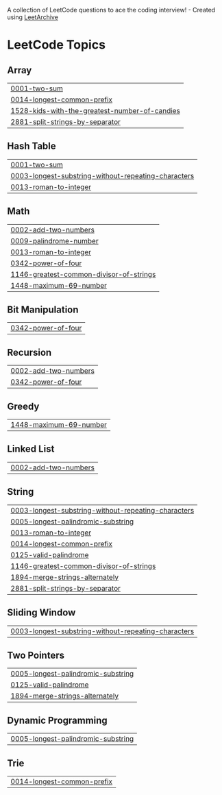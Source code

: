 A collection of LeetCode questions to ace the coding interview! - Created using [LeetArchive](https://github.com/anujlunawat/LeetArchive)


<!---LeetCode Topics Start-->
# LeetCode Topics
## Array
|  |
| ------- |
| [0001-two-sum](https://github.com/mynameisunavailable/Leetcode/tree/main/LeetCode/Easy/0001-two-sum) |
| [0014-longest-common-prefix](https://github.com/mynameisunavailable/Leetcode/tree/main/LeetCode/Easy/0014-longest-common-prefix) |
| [1528-kids-with-the-greatest-number-of-candies](https://github.com/mynameisunavailable/Leetcode/tree/main/LeetCode/Easy/1528-kids-with-the-greatest-number-of-candies) |
| [2881-split-strings-by-separator](https://github.com/mynameisunavailable/Leetcode/tree/main/LeetCode/Easy/2881-split-strings-by-separator) |
## Hash Table
|  |
| ------- |
| [0001-two-sum](https://github.com/mynameisunavailable/Leetcode/tree/main/LeetCode/Easy/0001-two-sum) |
| [0003-longest-substring-without-repeating-characters](https://github.com/mynameisunavailable/Leetcode/tree/main/LeetCode/Medium/0003-longest-substring-without-repeating-characters) |
| [0013-roman-to-integer](https://github.com/mynameisunavailable/Leetcode/tree/main/LeetCode/Easy/0013-roman-to-integer) |
## Math
|  |
| ------- |
| [0002-add-two-numbers](https://github.com/mynameisunavailable/Leetcode/tree/main/LeetCode/Medium/0002-add-two-numbers) |
| [0009-palindrome-number](https://github.com/mynameisunavailable/Leetcode/tree/main/LeetCode/Easy/0009-palindrome-number) |
| [0013-roman-to-integer](https://github.com/mynameisunavailable/Leetcode/tree/main/LeetCode/Easy/0013-roman-to-integer) |
| [0342-power-of-four](https://github.com/mynameisunavailable/Leetcode/tree/main/LeetCode/Easy/0342-power-of-four) |
| [1146-greatest-common-divisor-of-strings](https://github.com/mynameisunavailable/Leetcode/tree/main/LeetCode/Easy/1146-greatest-common-divisor-of-strings) |
| [1448-maximum-69-number](https://github.com/mynameisunavailable/Leetcode/tree/main/LeetCode/Easy/1448-maximum-69-number) |
## Bit Manipulation
|  |
| ------- |
| [0342-power-of-four](https://github.com/mynameisunavailable/Leetcode/tree/main/LeetCode/Easy/0342-power-of-four) |
## Recursion
|  |
| ------- |
| [0002-add-two-numbers](https://github.com/mynameisunavailable/Leetcode/tree/main/LeetCode/Medium/0002-add-two-numbers) |
| [0342-power-of-four](https://github.com/mynameisunavailable/Leetcode/tree/main/LeetCode/Easy/0342-power-of-four) |
## Greedy
|  |
| ------- |
| [1448-maximum-69-number](https://github.com/mynameisunavailable/Leetcode/tree/main/LeetCode/Easy/1448-maximum-69-number) |
## Linked List
|  |
| ------- |
| [0002-add-two-numbers](https://github.com/mynameisunavailable/Leetcode/tree/main/LeetCode/Medium/0002-add-two-numbers) |
## String
|  |
| ------- |
| [0003-longest-substring-without-repeating-characters](https://github.com/mynameisunavailable/Leetcode/tree/main/LeetCode/Medium/0003-longest-substring-without-repeating-characters) |
| [0005-longest-palindromic-substring](https://github.com/mynameisunavailable/Leetcode/tree/main/LeetCode/Medium/0005-longest-palindromic-substring) |
| [0013-roman-to-integer](https://github.com/mynameisunavailable/Leetcode/tree/main/LeetCode/Easy/0013-roman-to-integer) |
| [0014-longest-common-prefix](https://github.com/mynameisunavailable/Leetcode/tree/main/LeetCode/Easy/0014-longest-common-prefix) |
| [0125-valid-palindrome](https://github.com/mynameisunavailable/Leetcode/tree/main/LeetCode/Easy/0125-valid-palindrome) |
| [1146-greatest-common-divisor-of-strings](https://github.com/mynameisunavailable/Leetcode/tree/main/LeetCode/Easy/1146-greatest-common-divisor-of-strings) |
| [1894-merge-strings-alternately](https://github.com/mynameisunavailable/Leetcode/tree/main/LeetCode/Easy/1894-merge-strings-alternately) |
| [2881-split-strings-by-separator](https://github.com/mynameisunavailable/Leetcode/tree/main/LeetCode/Easy/2881-split-strings-by-separator) |
## Sliding Window
|  |
| ------- |
| [0003-longest-substring-without-repeating-characters](https://github.com/mynameisunavailable/Leetcode/tree/main/LeetCode/Medium/0003-longest-substring-without-repeating-characters) |
## Two Pointers
|  |
| ------- |
| [0005-longest-palindromic-substring](https://github.com/mynameisunavailable/Leetcode/tree/main/LeetCode/Medium/0005-longest-palindromic-substring) |
| [0125-valid-palindrome](https://github.com/mynameisunavailable/Leetcode/tree/main/LeetCode/Easy/0125-valid-palindrome) |
| [1894-merge-strings-alternately](https://github.com/mynameisunavailable/Leetcode/tree/main/LeetCode/Easy/1894-merge-strings-alternately) |
## Dynamic Programming
|  |
| ------- |
| [0005-longest-palindromic-substring](https://github.com/mynameisunavailable/Leetcode/tree/main/LeetCode/Medium/0005-longest-palindromic-substring) |
## Trie
|  |
| ------- |
| [0014-longest-common-prefix](https://github.com/mynameisunavailable/Leetcode/tree/main/LeetCode/Easy/0014-longest-common-prefix) |
<!---LeetCode Topics End-->